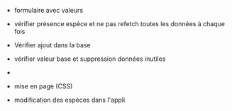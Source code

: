 - formulaire avec valeurs

- vérifier présence espèce et ne pas refetch toutes les données à chaque fois
- Vérifier ajout dans la base
- vérifier valeur base et suppression données inutiles
- 
- mise en page (CSS)
- modification des espèces dans l'appli

